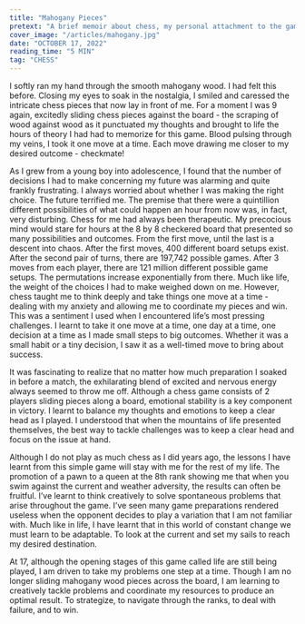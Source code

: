 ```yaml
---
title: "Mahogany Pieces"
pretext: "A brief memoir about chess, my personal attachment to the game, the lessons that I have garnered from this sport, and the therapeutic energy that this game has pumped into my veins."
cover_image: "/articles/mahogany.jpg"
date: "OCTOBER 17, 2022"
reading_time: "5 MIN"
tag: "CHESS"
---
```


I softly ran my hand through the smooth mahogany wood. I had felt this before. Closing my eyes to soak in the nostalgia, I smiled and caressed the intricate chess pieces that now lay in front of me. For a moment I was 9 again, excitedly sliding chess pieces against the board - the scraping of wood against wood as it punctuated my thoughts and brought to life the hours of theory I had had to memorize for this game. Blood pulsing through my veins, I took it one move at a time. Each move drawing me closer to my desired outcome - checkmate! 

As I grew from a young boy into adolescence, I found that the number of decisions I had to make concerning my future was alarming and quite frankly frustrating. I always worried about whether I was making the right choice. The future terrified me. The premise that there were a quintillion different possibilities of what could happen an hour from now was, in fact, very disturbing. Chess for me had always been therapeutic. My precocious mind would stare for hours at the 8 by 8 checkered board that presented so many possibilities and outcomes. From the first move, until the last is a descent into chaos. After the first moves, 400 different board setups exist. After the second pair of turns, there are 197,742 possible games. After 3 moves from each player, there are 121 million different possible game setups. The permutations increase exponentially from there. Much like life, the weight of the choices I had to make weighed down on me. However, chess taught me to think deeply and take things one move at a time - dealing with my anxiety and allowing me to coordinate my pieces and win. This was a sentiment I used when I encountered life’s most pressing challenges. I learnt to take it one move at a time, one day at a time, one decision at a time as I made small steps to big outcomes. Whether it was a small habit or a tiny decision, I saw it as a well-timed move to bring about success. 

It was fascinating to realize that no matter how much preparation I soaked in before a match, the exhilarating blend of excited and nervous energy always seemed to throw me off. Although a chess game consists of 2 players sliding pieces along a board, emotional stability is a key component in victory. I learnt to balance my thoughts and emotions to keep a clear head as I played. I understood that when the mountains of life presented themselves, the best way to tackle challenges was to keep a clear head and focus on the issue at hand. 

Although I do not play as much chess as I did years ago, the lessons I have learnt from this simple game will stay with me for the rest of my life. The promotion of a pawn to a queen at the 8th rank showing me that when you swim against the current and weather adversity, the results can often be fruitful. I’ve learnt to think creatively to solve spontaneous problems that arise throughout the game. I’ve seen many game preparations rendered useless when the opponent decides to play a variation that I am not familiar with. Much like in life, I have learnt that in this world of constant change we must learn to be adaptable. To look at the current and set my sails to reach my desired destination.  

At 17, although the opening stages of this game called life are still being played, I am driven to take my problems one step at a time. Though I am no longer sliding mahogany wood pieces across the board, I am learning to creatively tackle problems and coordinate my resources to produce an optimal result. To strategize, to navigate through the ranks, to deal with failure, and to win. 